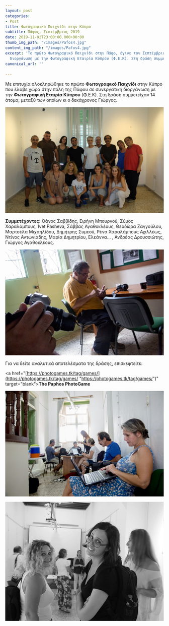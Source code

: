 ```yaml
---
layout: post
categories:
- Post
title: Φωτογραφικό Παιχνίδι στην Κύπρο
subtitle: Πάφος, Σεπτέμβριος 2019
date: 2019-11-02T23:00:00.000+00:00
thumb_img_path: "/images/Pafos4.jpg"
content_img_path: "/images/Pafos4.jpg"
excerpt: 'Το πρώτο Φωτογραφικό Παιχνίδι στην Πάφο, έγινε τον Σεπτέμβριο 2019, σε συνεργατική
  διοργάνωση με την Φωτογραφική Εταιρία Κύπρου (Φ.Ε.Κ). Στη δράση συμμετείχαν 14 άτομα. '
canonical_url: ''

---
```

Με επιτυχία ολοκληρώθηκε το πρώτο **Φωτογραφικό Παιχνίδι** στην Κύπρο που έλαβε χώρα στην πόλη της Πάφου σε συνεργατική διοργάνωση με την **Φωτογραφική Εταιρία Κύπρου** (Φ.Ε.Κ). Στη δράση συμμετείχαν 14 άτομα, μεταξύ των οποίων κι ο δεκάχρονος Γιώργος.

![](/images/70353193_10219745949501593_4137754192838131712_o.jpg)

**Συμμετέχοντες:** Θάνος Σαββίδης, Ειρήνη Μπουρνού, Σύμος Χαραλάμπους, Ivet Pasheva, Σάββας Αγαθοκλέους, Θεοδώρα Ζαγγούλου, Μαρτσέλα Μιχαηλίδου, Δημήτρης Συμεού, Ρένα Χαραλάμπους Αχιλλέως, Ντίνος Αντωνιάδης, Μαρία Δημητρίου, Ελεάννα... , Ανδρέας Δρουσσιώτης, Γιώργος Αγαθοκλέους.

![](/images/Pafos3.jpg)

Για να δείτε αναλυτικά αποτελέσματα της δράσης, επισκεφτείτε:  

<a href="[https://photogames.tk/tag/games/](https://photogames.tk/tag/games/ "https://photogames.tk/tag/games/")" target="blank">**The Paphos PhotoGame**</a>  


![](/images/Pafos2.jpg)

![](/images/70683118_10218110763414459_8350152340300365824_n.jpg)